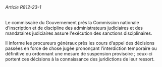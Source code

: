 ###### Article R812-23-1

Le commissaire du Gouvernement près la Commission nationale d'inscription et de discipline des administrateurs judiciaires et des mandataires judiciaires assure l'exécution des sanctions disciplinaires.

Il informe les procureurs généraux près les cours d'appel des décisions passées en force de chose jugée prononçant l'interdiction temporaire ou définitive ou ordonnant une mesure de suspension provisoire ; ceux-ci portent ces décisions à la connaissance des juridictions de leur ressort.

